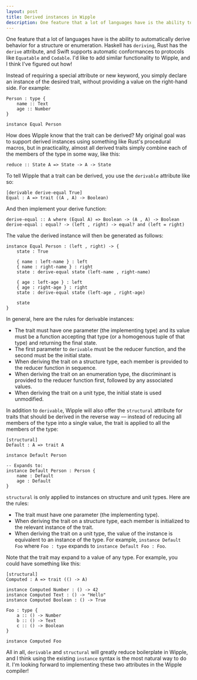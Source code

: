 ```yaml
---
layout: post
title: Derived instances in Wipple
description: One feature that a lot of languages have is the ability to automatically derive behavior for a structure or enumeration...
---
```


One feature that a lot of languages have is the ability to automatically derive behavior for a structure or enumeration. Haskell has `deriving`, Rust has the `derive` attribute, and Swift supports automatic conformances to protocols like `Equatable` and `Codable`. I'd like to add similar functionality to Wipple, and I think I've figured out how!

Instead of requiring a special attribute or new keyword, you simply declare an instance of the desired trait, without providing a value on the right-hand side. For example:

```wipple
Person : type {
    name :: Text
    age :: Number
}

instance Equal Person
```

How does Wipple know that the trait can be derived? My original goal was to support derived instances using something like Rust's procedural macros, but in practicality, almost all derived traits simply combine each of the members of the type in some way, like this:

```wipple
reduce :: State A => State -> A -> State
```

To tell Wipple that a trait can be derived, you use the `derivable` attribute like so:

```wipple
[derivable derive-equal True]
Equal : A => trait ((A , A) -> Boolean)
```

And then implement your derive function:

```wipple
derive-equal :: A where (Equal A) => Boolean -> (A , A) -> Boolean
derive-equal : equal? -> (left , right) -> equal? and (left = right)
```

The value the derived instance will then be generated as follows:

```wipple
instance Equal Person : (left , right) -> {
    state : True

    { name : left-name } : left
    { name : right-name } : right
    state : derive-equal state (left-name , right-name)

    { age : left-age } : left
    { age : right-age } : right
    state : derive-equal state (left-age , right-age)

    state
}
```

In general, here are the rules for derivable instances:

-   The trait must have one parameter (the implementing type) and its value must be a function accepting that type (or a homogenous tuple of that type) and returning the final state.
-   The first parameter to `derivable` must be the reducer function, and the second must be the initial state.
-   When deriving the trait on a structure type, each member is provided to the reducer function in sequence.
-   When deriving the trait on an enumeration type, the discriminant is provided to the reducer function first, followed by any associated values.
-   When deriving the trait on a unit type, the initial state is used unmodified.

In addition to `derivable`, Wipple will also offer the `structural` attribute for traits that should be derived in the reverse way — instead of reducing all members of the type into a single value, the trait is applied to all the members of the type:

```wipple
[structural]
Default : A => trait A

instance Default Person

-- Expands to:
instance Default Person : Person {
    name : Default
    age : Default
}
```

`structural` is only applied to instances on structure and unit types. Here are the rules:

-   The trait must have one parameter (the implementing type).
-   When deriving the trait on a structure type, each member is initialized to the relevant instance of the trait.
-   When deriving the trait on a unit type, the value of the instance is equivalent to an instance of the type. For example, `instance Default Foo` where `Foo : type` expands to `instance Default Foo : Foo`.

Note that the trait may expand to a value of any type. For example, you could have something like this:

```wipple
[structural]
Computed : A => trait (() -> A)

instance Computed Number : () -> 42
instance Computed Text : () -> "Hello"
instance Computed Boolean : () -> True

Foo : type {
    a :: () -> Number
    b :: () -> Text
    c :: () -> Boolean
}

instance Computed Foo
```

All in all, `derivable` and `structural` will greatly reduce boilerplate in Wipple, and I think using the existing `instance` syntax is the most natural way to do it. I'm looking forward to implementing these two attributes in the Wipple compiler!
